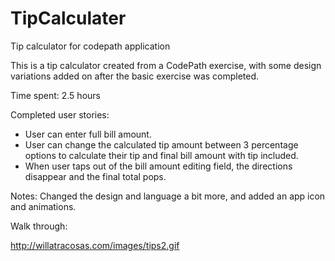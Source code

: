 # TipCalculater
Tip calculator for codepath application

This is a tip calculator created from a CodePath exercise, with some design variations added on after the basic exercise was completed.

Time spent: 2.5 hours

Completed user stories:

- User can enter full bill amount. 
- User can change the calculated tip amount between 3 percentage options to calculate their tip and final bill amount with tip included.
- When user taps out of the bill amount editing field, the directions disappear and the final total pops.

Notes: Changed the design and language a bit more, and added an app icon and animations.

Walk through:

http://willatracosas.com/images/tips2.gif
